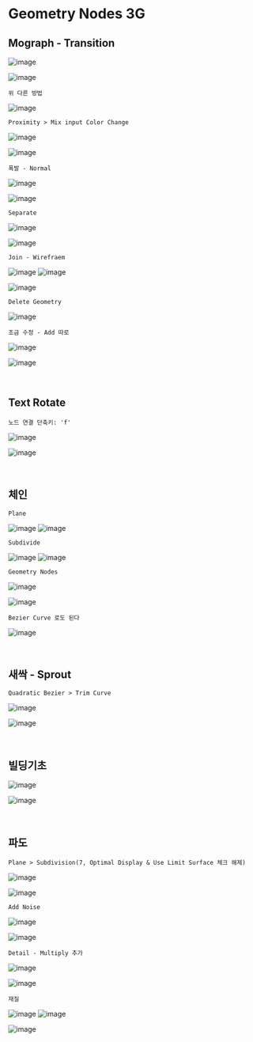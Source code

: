 Geometry Nodes 3G
=================

Mograph - Transition
----------------------

![image](https://user-images.githubusercontent.com/30430227/143584944-99e9fce2-ef3f-4d4b-a1e1-ae63d78834a7.png)

![image](https://user-images.githubusercontent.com/30430227/143584972-7b595d45-54d4-434e-a71e-6cba7748dd9f.png)

`위 다른 방법`

![image](https://user-images.githubusercontent.com/30430227/146342509-63b3ac63-b992-4b47-9e6d-353e8a5ff7aa.png)

`Proximity > Mix input Color Change`

![image](https://user-images.githubusercontent.com/30430227/143585499-3b731f83-7b9d-4007-8225-12832c39a603.png)

![image](https://user-images.githubusercontent.com/30430227/143585596-3b281c8c-221e-4f5f-a777-987eaa88324c.png)

`폭발 - Normal `

![image](https://user-images.githubusercontent.com/30430227/143585783-4f841b85-c622-47a3-b9f3-3cdca64a3707.png)

![image](https://user-images.githubusercontent.com/30430227/143586123-e3f4bd1b-1c7d-4fd4-aa72-d5f732d1cf15.png)

`Separate`

![image](https://user-images.githubusercontent.com/30430227/143586480-620eac1e-2d5e-420f-89bb-750e6275857f.png)

![image](https://user-images.githubusercontent.com/30430227/143586498-e4c19843-cee6-451d-84de-c023bb77ed71.png)

`Join - Wirefraem`

![image](https://user-images.githubusercontent.com/30430227/143586850-441bcd78-3402-4e8a-a955-3e555f744b29.png)
![image](https://user-images.githubusercontent.com/30430227/143587028-e2008d48-e2fa-4de5-af83-307e7a895610.png)

![image](https://user-images.githubusercontent.com/30430227/143587069-51b022d4-8738-4773-b7dd-4f7f13f65605.png)

`Delete Geometry`

![image](https://user-images.githubusercontent.com/30430227/143591357-231daa56-fe9e-4a86-aec6-1f0b5883e2ff.png)

`조금 수정 - Add 따로`

![image](https://user-images.githubusercontent.com/30430227/143591166-bb75d78f-b347-4a09-b989-7447d4786f88.png)

![image](https://user-images.githubusercontent.com/30430227/143591222-c839d62d-3b8c-4b94-a6a1-e3693a67be80.png)

<br>

Text Rotate
-------------

`노드 연결 단축키: 'f'`

![image](https://user-images.githubusercontent.com/30430227/143663470-a61ae999-d176-40aa-84b3-ffabc5f41e0b.png)

![image](https://user-images.githubusercontent.com/30430227/143663514-b82c77d6-fc37-40d7-b8ef-7209d776f174.png)

<br>

체인
------

`Plane`

![image](https://user-images.githubusercontent.com/30430227/143678768-2ee9914a-1d22-4bf7-8288-1b0593a9f334.png)
![image](https://user-images.githubusercontent.com/30430227/143678776-3efa88a2-e23a-4bbd-9e99-047eb4826154.png)

`Subdivide`

![image](https://user-images.githubusercontent.com/30430227/143678786-61f2387c-9db3-487a-8d63-9734394f176d.png)
![image](https://user-images.githubusercontent.com/30430227/143678804-cd3eab26-e4b8-4b70-bcea-75a15659cdcc.png)

`Geometry Nodes`

![image](https://user-images.githubusercontent.com/30430227/143678599-a41f82aa-d48a-4d6c-bc89-2c673c7d303b.png)

![image](https://user-images.githubusercontent.com/30430227/143678628-a7fdad63-f0cb-45af-a445-f1e71cb2261d.png)

`Bezier Curve 로도 된다`

![image](https://user-images.githubusercontent.com/30430227/143678743-bb9a77e5-9403-4d16-b5bb-64fb4478c6c7.png)

<br>

새싹 - Sprout
----------------

`Quadratic Bezier > Trim Curve `

![image](https://user-images.githubusercontent.com/30430227/143853835-7a1b2bf1-fb15-422f-8dfe-2dac24a75dff.png)

![image](https://user-images.githubusercontent.com/30430227/143853944-bbb4a88a-802b-43ab-8c70-b5990f5ebced.png)

<br>

빌딩기초
---------

![image](https://user-images.githubusercontent.com/30430227/144708458-f78a1cc1-3951-4d89-98dd-36599cae91d2.png)

![image](https://user-images.githubusercontent.com/30430227/146309669-637ff988-dcbf-4600-af07-85cf2b2b1c18.png)

<br>

파도 
-----

`Plane > Subdivision(7, Optimal Display & Use Limit Surface 체크 해제)`

![image](https://user-images.githubusercontent.com/30430227/145156333-2d1f340a-ba49-4c23-b77a-ce885609fb81.png)

![image](https://user-images.githubusercontent.com/30430227/145156512-8b47934f-53f7-43cd-862c-63efec308e55.png)

`Add Noise`

![image](https://user-images.githubusercontent.com/30430227/145157595-ab080845-1cff-433a-a236-841ce9b4d1d2.png)

![image](https://user-images.githubusercontent.com/30430227/145157617-f4ccfd66-8f25-47fb-b348-5ac1c3843288.png)

`Detail - Multiply 추가`

![image](https://user-images.githubusercontent.com/30430227/145157742-e783b02c-9dba-41c5-a09d-14b9fcf08be6.png)

![image](https://user-images.githubusercontent.com/30430227/145157796-1f5d661e-a01d-4b1a-8331-73a48092e3af.png)

`재질`

![image](https://user-images.githubusercontent.com/30430227/145158175-778c03c7-0fdf-470e-86bd-884228281ed4.png)
![image](https://user-images.githubusercontent.com/30430227/145158326-ba91cf8a-03be-4334-b4e0-9b3c2b38757f.png)

![image](https://user-images.githubusercontent.com/30430227/145158356-e54e0273-0a4d-4ccb-b965-65bf5087b55c.png)



